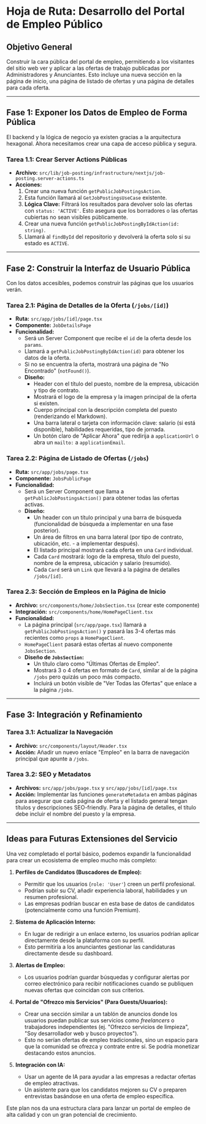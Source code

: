 
# Hoja de Ruta: Desarrollo del Portal de Empleo Público

## Objetivo General

Construir la cara pública del portal de empleo, permitiendo a los visitantes del sitio web ver y aplicar a las ofertas de trabajo publicadas por Administradores y Anunciantes. Esto incluye una nueva sección en la página de inicio, una página de listado de ofertas y una página de detalles para cada oferta.

---

## Fase 1: Exponer los Datos de Empleo de Forma Pública

El backend y la lógica de negocio ya existen gracias a la arquitectura hexagonal. Ahora necesitamos crear una capa de acceso pública y segura.

### Tarea 1.1: Crear Server Actions Públicas

*   **Archivo:** `src/lib/job-posting/infrastructure/nextjs/job-posting.server-actions.ts`
*   **Acciones:**
    1.  Crear una nueva función `getPublicJobPostingsAction`.
    2.  Esta función llamará al `GetJobPostingsUseCase` existente.
    3.  **Lógica Clave:** Filtrará los resultados para devolver solo las ofertas con `status: 'ACTIVE'`. Esto asegura que los borradores o las ofertas cubiertas no sean visibles públicamente.
    4.  Crear una nueva función `getPublicJobPostingByIdAction(id: string)`.
    5.  Llamará al `findById` del repositorio y devolverá la oferta solo si su estado es `ACTIVE`.

---

## Fase 2: Construir la Interfaz de Usuario Pública

Con los datos accesibles, podemos construir las páginas que los usuarios verán.

### Tarea 2.1: Página de Detalles de la Oferta (`/jobs/[id]`)

*   **Ruta:** `src/app/jobs/[id]/page.tsx`
*   **Componente:** `JobDetailsPage`
*   **Funcionalidad:**
    *   Será un Server Component que recibe el `id` de la oferta desde los `params`.
    *   Llamará a `getPublicJobPostingByIdAction(id)` para obtener los datos de la oferta.
    *   Si no se encuentra la oferta, mostrará una página de "No Encontrado" (`notFound()`).
    *   **Diseño:**
        *   Header con el título del puesto, nombre de la empresa, ubicación y tipo de contrato.
        *   Mostrará el logo de la empresa y la imagen principal de la oferta si existen.
        *   Cuerpo principal con la descripción completa del puesto (renderizando el Markdown).
        *   Una barra lateral o tarjeta con información clave: salario (si está disponible), habilidades requeridas, tipo de jornada.
        *   Un botón claro de "Aplicar Ahora" que redirija a `applicationUrl` o abra un `mailto:` a `applicationEmail`.

### Tarea 2.2: Página de Listado de Ofertas (`/jobs`)

*   **Ruta:** `src/app/jobs/page.tsx`
*   **Componente:** `JobsPublicPage`
*   **Funcionalidad:**
    *   Será un Server Component que llama a `getPublicJobPostingsAction()` para obtener todas las ofertas activas.
    *   **Diseño:**
        *   Un header con un título principal y una barra de búsqueda (funcionalidad de búsqueda a implementar en una fase posterior).
        *   Un área de filtros en una barra lateral (por tipo de contrato, ubicación, etc. - a implementar después).
        *   El listado principal mostrará cada oferta en una `Card` individual.
        *   Cada `Card` mostrará: logo de la empresa, título del puesto, nombre de la empresa, ubicación y salario (resumido).
        *   Cada `Card` será un `Link` que llevará a la página de detalles `/jobs/[id]`.

### Tarea 2.3: Sección de Empleos en la Página de Inicio

*   **Archivo:** `src/components/home/JobsSection.tsx` (crear este componente)
*   **Integración:** `src/components/home/HomePageClient.tsx`
*   **Funcionalidad:**
    *   La página principal (`src/app/page.tsx`) llamará a `getPublicJobPostingsAction()` y pasará las 3-4 ofertas más recientes como `props` a `HomePageClient`.
    *   `HomePageClient` pasará estas ofertas al nuevo componente `JobsSection`.
    *   **Diseño de `JobsSection`:**
        *   Un título claro como "Últimas Ofertas de Empleo".
        *   Mostrará 3 o 4 ofertas en formato de `Card`, similar al de la página `/jobs` pero quizás un poco más compacto.
        *   Incluirá un botón visible de "Ver Todas las Ofertas" que enlace a la página `/jobs`.

---

## Fase 3: Integración y Refinamiento

### Tarea 3.1: Actualizar la Navegación

*   **Archivo:** `src/components/layout/Header.tsx`
*   **Acción:** Añadir un nuevo enlace "Empleo" en la barra de navegación principal que apunte a `/jobs`.

### Tarea 3.2: SEO y Metadatos

*   **Archivos:** `src/app/jobs/page.tsx` y `src/app/jobs/[id]/page.tsx`
*   **Acción:** Implementar las funciones `generateMetadata` en ambas páginas para asegurar que cada página de oferta y el listado general tengan títulos y descripciones SEO-friendly. Para la página de detalles, el título debe incluir el nombre del puesto y la empresa.

---

## Ideas para Futuras Extensiones del Servicio

Una vez completado el portal básico, podemos expandir la funcionalidad para crear un ecosistema de empleo mucho más completo:

1.  **Perfiles de Candidatos (Buscadores de Empleo):**
    *   Permitir que los usuarios (`role: 'User'`) creen un perfil profesional.
    *   Podrían subir su CV, añadir experiencia laboral, habilidades y un resumen profesional.
    *   Las empresas podrían buscar en esta base de datos de candidatos (potencialmente como una función Premium).

2.  **Sistema de Aplicación Interno:**
    *   En lugar de redirigir a un enlace externo, los usuarios podrían aplicar directamente desde la plataforma con su perfil.
    *   Esto permitiría a los anunciantes gestionar las candidaturas directamente desde su dashboard.

3.  **Alertas de Empleo:**
    *   Los usuarios podrían guardar búsquedas y configurar alertas por correo electrónico para recibir notificaciones cuando se publiquen nuevas ofertas que coincidan con sus criterios.

4.  **Portal de "Ofrezco mis Servicios" (Para Guests/Usuarios):**
    *   Crear una sección similar a un tablón de anuncios donde los usuarios puedan publicar sus servicios como *freelancers* o trabajadores independientes (ej. "Ofrezco servicios de limpieza", "Soy desarrollador web y busco proyectos").
    *   Esto no serían ofertas de empleo tradicionales, sino un espacio para que la comunidad se ofrezca y contrate entre sí. Se podría monetizar destacando estos anuncios.

5.  **Integración con IA:**
    *   Usar un agente de IA para ayudar a las empresas a redactar ofertas de empleo atractivas.
    *   Un asistente para que los candidatos mejoren su CV o preparen entrevistas basándose en una oferta de empleo específica.

Este plan nos da una estructura clara para lanzar un portal de empleo de alta calidad y con un gran potencial de crecimiento.
